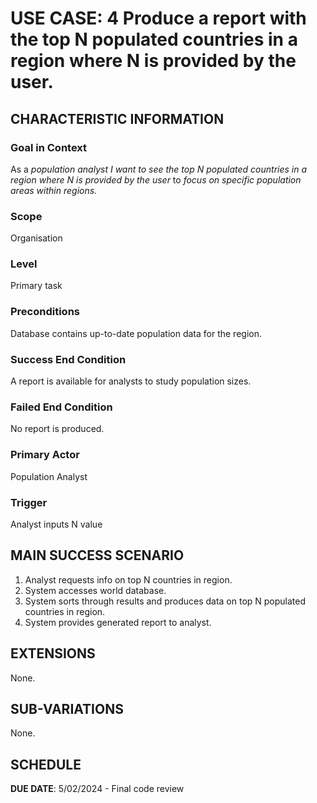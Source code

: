 # USE CASE: 4 Produce a report with the top N populated countries in a region where N is provided by the user.

## CHARACTERISTIC INFORMATION

### Goal in Context

As a *population analyst* *I want to see the top N populated countries in a region where N is provided by the user* to *focus on specific population areas within regions.*

### Scope

Organisation

### Level

Primary task

### Preconditions

Database contains up-to-date population data for the region.

### Success End Condition

A report is available for analysts to study population sizes.

### Failed End Condition

No report is produced.

### Primary Actor

Population Analyst

### Trigger

Analyst inputs N value

## MAIN SUCCESS SCENARIO

1. Analyst requests info on top N countries in region.
2. System accesses world database.
3. System sorts through results and produces data on top N populated countries in region.
4. System provides generated report to analyst.

## EXTENSIONS

None.

## SUB-VARIATIONS

None.

## SCHEDULE

**DUE DATE**: 5/02/2024 - Final code review
